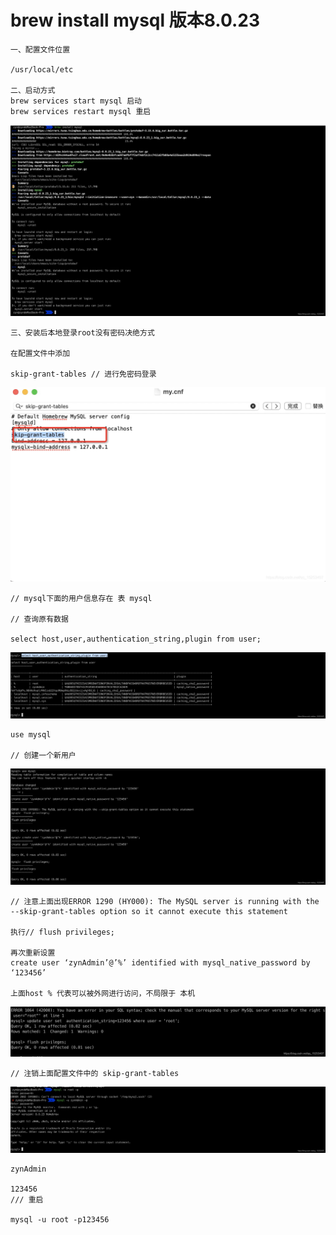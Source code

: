 # brew install mysql 版本8.0.23
```text
一、配置文件位置

/usr/local/etc

二、启动方式
brew services start mysql 启动
brew services restart mysql 重启
```

![参考图片](../../assets/images/nodeWork/20210408193403680.png)

```text
三、安装后本地登录root没有密码决绝方式

在配置文件中添加

skip-grant-tables // 进行免密码登录
```
![参考图片](../../assets/images/nodeWork/20210408193412810.png)


```text
// mysql下面的用户信息存在 表 mysql

// 查询原有数据

select host,user,authentication_string,plugin from user;
```
![参考图片](../../assets/images/nodeWork/20210408193423420.png)

```text
use mysql

// 创建一个新用户
```
![参考图片](../../assets/images/nodeWork/2021040819343255.png)

```text
// 注意上面出现ERROR 1290 (HY000): The MySQL server is running with the --skip-grant-tables option so it cannot execute this statement

执行// flush privileges;

再次重新设置
create user ‘zynAdmin’@’%’ identified with mysql_native_password by ‘123456’

上面host % 代表可以被外网进行访问，不局限于 本机
```
![参考图片](../../assets/images/nodeWork/20210408193441589.png)

```text
// 注销上面配置文件中的 skip-grant-tables
```
![参考图片](../../assets/images/nodeWork/20210408193450464.png)

```text
zynAdmin

123456
/// 重启

mysql -u root -p123456
```
